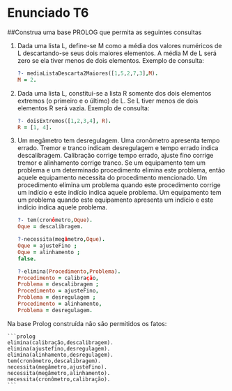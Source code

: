 Enunciado T6
=================
##Construa uma base PROLOG que permita as seguintes consultas

1. Dada uma lista L, define-se M como a média dos valores numéricos de L
   descartando-se seus dois maiores elementos. A média M de L será zero se ela
   tiver menos de dois elementos. Exemplo de consulta:

   ```prolog
   ?- mediaListaDescarta2Maiores([1,5,2,7,3],M).
   M = 2.
   ```


2. Dada uma lista L, constitui-se a lista R somente dos dois elementos extremos
   (o primeiro e o último) de L. Se L tiver menos de dois elementos R será
   vazia.  Exemplo de consulta:

	```prolog
   ?- doisExtremos([1,2,3,4], R).
   R = [1, 4].
	```
3. Um megâmetro tem desregulagem. Uma cronômetro apresenta tempo errado. Tremor
   e tranco indicam desregulagem e tempo errado indica descalibragem. Calibração
   corrige tempo errado, ajuste fino corrige tremor e alinhamento corrige
   tranco. Se um equipamento tem um problema e um determinado procedimento
   elimina este problema, então aquele equipamento necessita do procedimento
   mencionado. Um procedimento elimina um problema quando este procedimento
   corrige um indício e este indício indica aquele problema. Um equipamento tem
   um problema quando este equipamento apresenta um indício e este indício
   indica aquele problema.

   ```prolog
   ?- tem(cronômetro,Oque).
   Oque = descalibragem.

   ?-necessita(megâmetro,Oque).
   Oque = ajusteFino ;
   Oque = alinhamento ;
   false.

   ?-elimina(Procedimento,Problema).
   Procedimento = calibração,
   Problema = descalibragem ;
   Procedimento = ajusteFino,
   Problema = desregulagem ;
   Procedimento = alinhamento,
   Problema = desregulagem.
   ```


Na base Prolog construída não são permitidos os fatos:

	```prolog
	elimina(calibração,descalibragem).
	elimina(ajustefino,desregulagem).
	elimina(alinhamento,desregulagem).
	tem(cronômetro,descalibragem).
	necessita(megâmetro,ajusteFino).
	necessita(megâmetro,alinhamento).
	necessita(cronômetro,calibração).
	```

